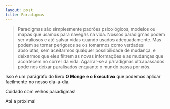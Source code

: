 ```yaml
---
layout: post
title: Paradigmas
---
```


> Paradigmas são simplesmente padrões psicológicos, modelos ou mapas que usamos para navegas na vida. Nossos paradigmas podem ser valiosos e até salvar vidas quando usados adequadamente. Mas podem se tornar perigosos se os tomarmos como verdades absolutas, sem aceitarmos qualquer possibilidade de mudança, e deixarmos que eles filtrem as novas informações e as mudanças que acontecem no correr da vida. Agarrar-se a paradigmas ultrapassados pode nos deixar paralisados enquanto o mundo passa por nós.

Isso é um parágrafo do livro **O Monge e o Executivo** que podemos aplicar facilmente no nosso dia-a-dia.

Cuidado com velhos paradigmas!

Até a próxima!
